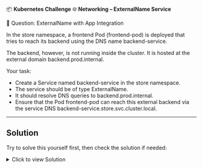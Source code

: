 
📦 **Kubernetes Challenge**
🌐 **Networking – ExternalName Service**

🔹 Question: ExternalName with App Integration

In the store namespace, a frontend Pod (frontend-pod) is deployed that tries to reach its backend using the DNS name backend-service.

The backend, however, is not running inside the cluster. It is hosted at the external domain backend.prod.internal.

Your task:

* Create a Service named backend-service in the store namespace.
* The service should be of type ExternalName.
* It should resolve DNS queries to backend.prod.internal.
* Ensure that the Pod frontend-pod can reach this external backend via the service DNS backend-service.store.svc.cluster.local.


---

## **Solution**

Try to solve this yourself first, then check the solution if needed:

<details>
<summary>Click to view Solution</summary>

### **Step 1: Create the ExternalName Service**

```bash
kubectl create service externalname backend-service \
  --external-name=backend.prod.internal \
  -n store
```

**Alternative Method: Using YAML**
```bash
cat <<EOF | kubectl apply -f -
apiVersion: v1
kind: Service
metadata:
  name: backend-service
  namespace: store
spec:
  type: ExternalName
  externalName: backend.prod.internal
EOF
```

### **Step 2: Verify the Solution**
```bash
# Check if service was created
kubectl get svc -n store

# Describe the service
kubectl describe svc backend-service -n store

# Test DNS resolution
kubectl exec -n store frontend-pod -- nslookup backend-service.store.svc.cluster.local
```

</details>
